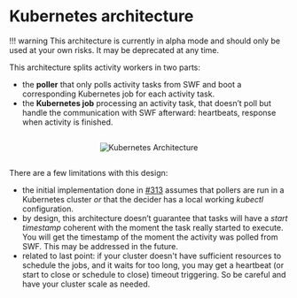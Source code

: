 Kubernetes architecture
=======================

!!! warning
    This architecture is currently in alpha mode and should only be used
    at your own risks. It may be deprecated at any time.

This architecture splits activity workers in two parts:

- the **poller** that only polls activity tasks from SWF and boot a corresponding
  Kubernetes job for each activity task.
- the **Kubernetes job** processing an activity task, that doesn’t poll but handle
  the communication with SWF afterward: heartbeats, response when activity is finished.

<div style="text-align:center; padding:15px;">
  <img src="./../../schemas/simpleflow_architecture_kubernetes.svg" title="Kubernetes Architecture">
</div>

There are a few limitations with this design:

- the initial implementation done in [#313](https://github.com/botify-labs/simpleflow/pull/313)
  assumes that pollers are run in a Kubernetes cluster *or* that the decider has a local
  working *kubectl* configuration.
- by design, this architecture doesn’t guarantee that tasks will have a *start timestamp*
  coherent with the moment the task really started to execute. You will get the timestamp
  of the moment the activity was polled from SWF. This may be addressed in the future.
- related to last point: if your cluster doesn't have sufficient resources to schedule
  the jobs, and it waits for too long, you may get a heartbeat (or start to close or
  schedule to close) timeout triggering. So be careful and have your cluster scale as
  needed.
